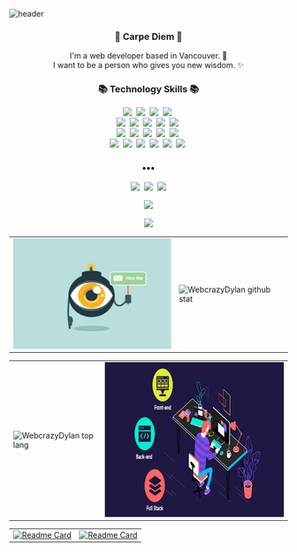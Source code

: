 ![header](https://capsule-render.vercel.app/api?type=slice&color=8f52c8&height=190&section=header&text=JongHyun%20Park&fontColor=090707&fontAlignX=45&fontAlignY=65&fontSize=80&animation=twinkling)


<h3 align="center"> 👋 Carpe Diem 👋 </h3>
<p align="center">
I'm a web developer based in Vancouver. 🌱 <br>
I want to be a person who gives you new wisdom. ✨
</p>
<h3 align="center">📚 Technology Skills 📚</h3>
<p align="center">
  <img src="https://img.shields.io/badge/-Java-orange"/>&nbsp
  <img src="https://img.shields.io/badge/-Spring-blueviolet"/>&nbsp
  <img src="https://img.shields.io/badge/-React-blue"/>&nbsp
  <img src="https://img.shields.io/badge/-Node.js-green"/>&nbsp
  <br>
  <img src="https://img.shields.io/badge/-Spring Boot-brightgreen"/>&nbsp
  <img src="https://img.shields.io/badge/-JPA-E92D2E"/>&nbsp
  <img src="https://img.shields.io/badge/-JavaScript-yellow"/>&nbsp
  <img src="https://img.shields.io/badge/-Express.js-green"/>&nbsp
  <img src="https://img.shields.io/badge/-WordPress-blue"/>&nbsp
  <br>
  <img src="https://img.shields.io/badge/-Oracle-lightgray"/>&nbsp
  <img src="https://img.shields.io/badge/-MongoDB-4FAA40"/>&nbsp  
  <img src="https://img.shields.io/badge/-MSSQL-9153C9"/>&nbsp  
  <img src="https://img.shields.io/badge/-MySQL-navy"/>&nbsp
  <img src="https://img.shields.io/badge/-MariaDB-422BF8"/>&nbsp
  <br>
  <img src="https://img.shields.io/badge/-AWS-orange"/>&nbsp
  <img src="https://img.shields.io/badge/-HTML5-E54D26"/>&nbsp
  <img src="https://img.shields.io/badge/-CSS3-3C8FC6"/>&nbsp  
  <img src="https://img.shields.io/badge/-JQuery-EFDB4F"/>&nbsp  
  <img src="https://img.shields.io/badge/-BootStrap-59407F"/>&nbsp    
  <img src="https://img.shields.io/badge/-Git-black"/>&nbsp
</p>

<h3 align="center">•••</h3>

<p align="center">
  <a href="https://jonghyun.cf/"><img src="https://img.shields.io/badge/Portfolio-FA829D?style=flat-square&logo=D-Wave Systems&logoColor=white&link=https://jonghuyun.cf"/></a>&nbsp
  <a href="https://www.linkedin.com/in/jonghyun-park-dylan/?locale=en_US"><img src="https://img.shields.io/badge/LinkedIn-0A66C2?style=flat-square&logo=LinkedIn&logoColor=white&link=https://www.linkedin.com/in/jonghyun-park-dylan/?locale=en_US"/></a>&nbsp
  <a href="mailto:jonghyun.park.dylan@gmail.com"><img src="https://img.shields.io/badge/Gmail-d14836?style=flat-square&logo=Gmail&logoColor=white&link=mailto:jonghyun.park.dylan@gmail.com"/></a>
</p>

<p align="center">
  <a href="https://hits.seeyoufarm.com"><img src="https://hits.seeyoufarm.com/api/count/incr/badge.svg?url=https%3A%2F%2Fgithub.com%2FWebcrazyDylan&count_bg=%23ED6DA3&title_bg=%2386757E&icon=github.svg&icon_color=%23E1DEDE&title=hits&edge_flat=false"/></a>
</p>
<p align="center">
  <a href="https://hits.seeyoufarm.com"><img src="https://hits.seeyoufarm.com/api/count/incr/badge.svg?url=https%3A%2F%2Fgithub.com%2FWebcrazyDylan%2Fhit-counter&count_bg=%23C83DB8&title_bg=%23B07E7E&icon=github.svg&icon_color=%23E7E7E7&title=hits&edge_flat=false"/></a>
</p>

|||
|---|---|
|<img src="./hire_me_zabombey.gif" width="300" height="200"/>|![WebcrazyDylan github stat](https://github-readme-stats.vercel.app/api?username=WebcrazyDylan&show_icons=true&hide_border=true&hide=&theme=aura)|

|||
|---|---|
|![WebcrazyDylan top lang](https://github-readme-stats.vercel.app/api/top-langs/?username=WebcrazyDylan&layout=&hide_border=true&theme=panda)|<img src="./full-stack-development.gif" width="500" height="280"/>| 

|||
|---|---|
|[![Readme Card](https://github-readme-stats.vercel.app/api/pin/?username=WebcrazyDylan&repo=SpringBootJPA-guestbook&theme=material-palenight)](https://github.com/WebcrazyDylan/SpringBootJPA-guestbook)|[![Readme Card](https://github-readme-stats.vercel.app/api/pin/?username=WebcrazyDylan&repo=insta-clone-native-expo-2021&theme=calm)](https://github.com/WebcrazyDylan/insta-clone-native-expo-2021)|

